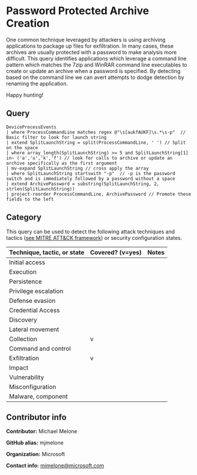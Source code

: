 # Password Protected Archive Creation

One common technique leveraged by attackers is using archiving applications to package up files for exfiltration. In many cases, these archives are usually protected with a password to make analysis more difficult.  This query identifies applications which leverage a command line pattern which matches the 7zip and WinRAR command line executables to create or update an archive when a password is specified.  By detecting based on the command line we can avert attempts to dodge detection by renaming the application.

Happy hunting!

## Query

```
DeviceProcessEvents
| where ProcessCommandLine matches regex @"\s[aukfAUKF]\s.*\s-p"  // Basic filter to look for launch string
| extend SplitLaunchString = split(ProcessCommandLine, ' ') // Split on the space
| where array_length(SplitLaunchString) >= 5 and SplitLaunchString[1] in~ ('a','u','k','f') // look for calls to archive or update an archive specifically as the first argument
| mv-expand SplitLaunchString // cross apply the array
| where SplitLaunchString startswith "-p"  // -p is the password switch and is immediately followed by a password without a space
| extend ArchivePassword = substring(SplitLaunchString, 2, strlen(SplitLaunchString))
| project-reorder ProcessCommandLine, ArchivePassword // Promote these fields to the left
```
## Category

This query can be used to detect the following attack techniques and tactics ([see MITRE ATT&CK framework](https://attack.mitre.org/)) or security configuration states.

| Technique, tactic, or state | Covered? (v=yes) | Notes |
|------------------------|----------|-------|
| Initial access |  |  |
| Execution |  |  |
| Persistence |  |  | 
| Privilege escalation |  |  |
| Defense evasion |  |  | 
| Credential Access |  |  | 
| Discovery |  |  | 
| Lateral movement |  |  | 
| Collection | v |  | 
| Command and control |  |  | 
| Exfiltration | v |  | 
| Impact |  |  |
| Vulnerability |  |  |
| Misconfiguration |  |  |
| Malware, component |  |  |


## Contributor info

**Contributor:** Michael Melone

**GitHub alias:** mjmelone

**Organization:** Microsoft

**Contact info:** mimelone@microsoft.com
